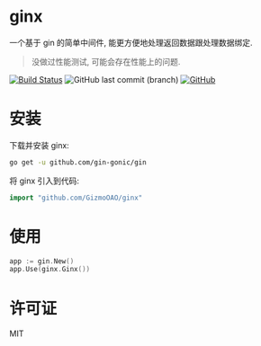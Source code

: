 # ginx

一个基于 gin 的简单中间件, 能更方便地处理返回数据跟处理数据绑定.

> 没做过性能测试, 可能会存在性能上的问题.

[![Build Status](https://drone.liuli.lol/api/badges/GizmoOAO/ginx/status.svg?ref=refs/heads/main)](https://drone.liuli.lol/GizmoOAO/ginx)
![GitHub last commit (branch)](https://img.shields.io/github/last-commit/GizmoOAO/ginx/main)
[![GitHub](https://img.shields.io/github/license/GizmoOAO/ginx)](./LICENSE)

# 安装

下载并安装 ginx:

```bash
go get -u github.com/gin-gonic/gin
```

将 ginx 引入到代码:

```go
import "github.com/GizmoOAO/ginx"
```

# 使用

```go
app := gin.New()
app.Use(ginx.Ginx())
```

# 许可证

MIT
